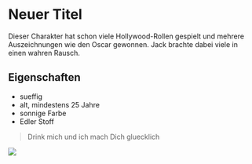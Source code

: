 # Neuer Titel
Dieser Charakter hat schon viele Hollywood-Rollen gespielt und mehrere Auszeichnungen wie den Oscar gewonnen.
Jack brachte dabei viele in einen wahren Rausch.

## Eigenschaften
* sueffig
* alt, mindestens 25 Jahre
* sonnige Farbe
* Edler Stoff

> Drink mich und ich mach Dich gluecklich


<img src="https://de.wikipedia.org/wiki/Jack_Daniel’s#/media/Datei:Jack_Daniel's_Old_No._7_1,14l.jpg"/>
